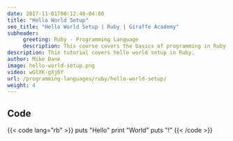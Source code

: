 ```yaml
---
date: 2017-11-01T00:12:40-04:00
title: "Hello World Setup"
seo_title: "Hello World Setup | Ruby | Giraffe Academy"
subheader:
     greeting: Ruby - Programming Language
     description: This course covers the basics of programming in Ruby. Work your way through the videos and we'll teach you everything you need to know to start your programming journey!
description: This tutorial covers hello world setup in Ruby.
author: Mike Dane
image: hello-world-setup.png
video: wGlXK-gXj6Y
url: /programming-languages/ruby/hello-world-setup/
weight: 4
---
```


## Code

{{< code lang="rb" >}}
puts "Hello"
print "World"
puts "!"
{{< /code >}}
